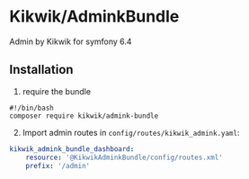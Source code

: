 Kikwik/AdminkBundle
===================

Admin by Kikwik for symfony 6.4

## Installation


1. require the bundle

```console
#!/bin/bash
composer require kikwik/admink-bundle
```

2. Import admin routes in `config/routes/kikwik_admink.yaml`:

```yaml
kikwik_admink_bundle_dashboard:
    resource: '@KikwikAdminkBundle/config/routes.xml'
    prefix: '/admin'
```
